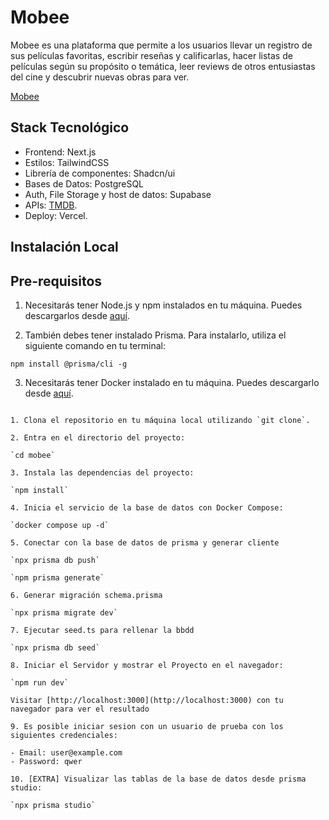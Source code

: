 # Mobee

Mobee es una plataforma que permite a los usuarios llevar un registro de sus películas favoritas, escribir reseñas y calificarlas, hacer listas de películas según su propósito o temática, leer reviews de otros entusiastas del cine y descubrir nuevas obras para ver.

[Mobee](https://mobee-films.vercel.app/login)

## Stack Tecnológico

- Frontend: Next.js
- Estilos: TailwindCSS
- Librería de componentes: Shadcn/ui
- Bases de Datos: PostgreSQL
- Auth, File Storage y host de datos: Supabase
- APIs: [TMDB](https://www.themoviedb.org/).
- Deploy: Vercel.

## Instalación Local

## Pre-requisitos

1. Necesitarás tener Node.js y npm instalados en tu máquina. Puedes descargarlos desde [aquí](https://nodejs.org/es/).

2. También debes tener instalado Prisma. Para instalarlo, utiliza el siguiente comando en tu terminal:

`npm install @prisma/cli -g`

3. Necesitarás tener Docker instalado en tu máquina. Puedes descargarlo desde [aquí](https://www.docker.com/products/docker-desktop).

```

1. Clona el repositorio en tu máquina local utilizando `git clone`.

2. Entra en el directorio del proyecto:

`cd mobee`

3. Instala las dependencias del proyecto:

`npm install`

4. Inicia el servicio de la base de datos con Docker Compose:

`docker compose up -d`

5. Conectar con la base de datos de prisma y generar cliente

`npx prisma db push`

`npm prisma generate`

6. Generar migración schema.prisma

`npx prisma migrate dev`

7. Ejecutar seed.ts para rellenar la bbdd

`npx prisma db seed`

8. Iniciar el Servidor y mostrar el Proyecto en el navegador:

`npm run dev`

Visitar [http://localhost:3000](http://localhost:3000) con tu navegador para ver el resultado

9. Es posible iniciar sesion con un usuario de prueba con los siguientes credenciales:

- Email: user@example.com
- Password: qwer

10. [EXTRA] Visualizar las tablas de la base de datos desde prisma studio:

`npx prisma studio`
